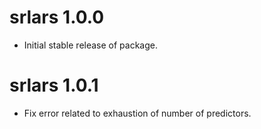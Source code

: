 # srlars 1.0.0
* Initial stable release of package.

# srlars 1.0.1
* Fix error related to exhaustion of number of predictors.
